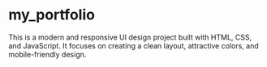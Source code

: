 # my_portfolio
This is a modern and responsive UI design project built with HTML, CSS, and JavaScript. It focuses on creating a clean layout, attractive colors, and mobile-friendly design.

